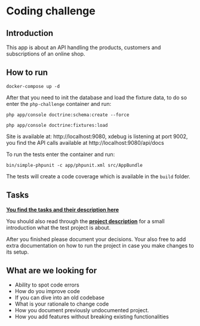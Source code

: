 Coding challenge
========================

Introduction
-------------

This app is about an API handling the products, customers and subscriptions of an online shop.

How to run
-----------

```  
docker-compose up -d
``` 

After that you need to init the database and load the fixture data, to do so enter the `php-challenge` container and run:
``` 
php app/console doctrine:schema:create --force
```

``` 
php app/console doctrine:fixtures:load
```


Site is available at: http://localhost:9080, xdebug is listening at port 9002, you find the API calls available at http://localhost:9080/api/docs 


To run the tests enter the container and run:

`bin/simple-phpunit -c app/phpunit.xml src/AppBundle`

The tests will create a code coverage which is available in the `build` folder. 

Tasks
-----
**[You find the tasks and their description here](src/AppBundle/Resources/doc/challenges/index.md)**

You should also read through the **[project description](src/AppBundle/Resources/doc/index.md)** for a small introduction what the test project is about.

After you finished please document your decisions. Your also free to add extra documentation
on how to run the project in case you make changes to its setup.


What are we looking for
------------------------

- Ability to spot code errors
- How do you improve code
- If you can dive into an old codebase
- What is your rationale to change code
- How you document previously undocumented project.
- How you add features without breaking existing functionalities 
